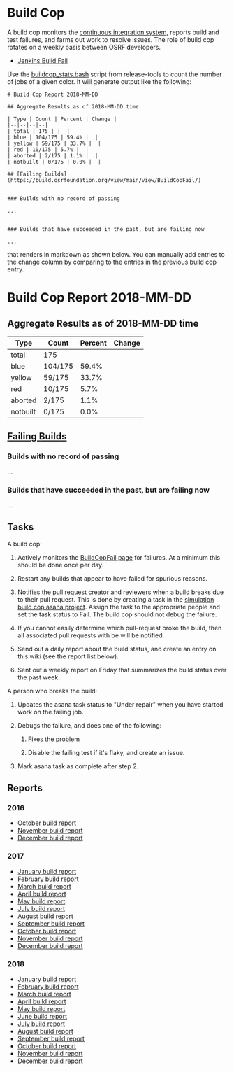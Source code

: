 # Build Cop

A build cop monitors the [continuous integration system](http://build.osrfoundation.org), reports build and test failures, and farms out work to resolve issues. The role of build cop rotates on a weekly basis between OSRF developers.

* [Jenkins Build Fail](http://build.osrfoundation.org/view/main/view/BuildCopFail/)

Use the [buildcop_stats.bash](https://bitbucket.org/osrf/release-tools/src/default/jenkins-scripts/tools/buildcop_stats.bash) script from release-tools to count the number of jobs of a given color.
It will generate output like the following:

~~~
# Build Cop Report 2018-MM-DD

## Aggregate Results as of 2018-MM-DD time

| Type | Count | Percent | Change |
|--|--|--|--|
| total | 175 | |  |
| blue | 104/175 | 59.4% |  |
| yellow | 59/175 | 33.7% |  |
| red | 10/175 | 5.7% |  |
| aborted | 2/175 | 1.1% |  |
| notbuilt | 0/175 | 0.0% |  |

## [Failing Builds](https://build.osrfoundation.org/view/main/view/BuildCopFail/)


### Builds with no record of passing

...


### Builds that have succeeded in the past, but are failing now

...
~~~

that renders in markdown as shown below. You can manually add entries to the change column by comparing to the entries in the previous build cop entry.

# Build Cop Report 2018-MM-DD

## Aggregate Results as of 2018-MM-DD time

| Type | Count | Percent | Change |
|--|--|--|--|
| total | 175 | |  |
| blue | 104/175 | 59.4% |  |
| yellow | 59/175 | 33.7% |  |
| red | 10/175 | 5.7% |  |
| aborted | 2/175 | 1.1% |  |
| notbuilt | 0/175 | 0.0% |  |

## [Failing Builds](https://build.osrfoundation.org/view/main/view/BuildCopFail/)


### Builds with no record of passing

...


### Builds that have succeeded in the past, but are failing now

...


## Tasks

A build cop:

1. Actively monitors the [BuildCopFail page](https://build.osrfoundation.org/view/main/view/BuildCopFail/) for failures. At a minimum this should be done once per day.

1. Restart any builds that appear to have failed for spurious reasons.

1. Notifies the pull request creator and reviewers when a build breaks due to their pull request. This is done by creating a task in the [simulation build cop asana project](https://app.asana.com/0/730044667471131/732514688627118). Assign the task to the appropriate people and set the task status to Fail. The build cop should not debug the failure.

1. If you cannot easily determine which pull-request broke the build, then all associated pull requests with be will be notified. 

1. Send out a daily report about the build status, and create an entry on this wiki (see the report list below).

1. Sent out a weekly report on Friday that summarizes the build status over the past week.

A person who breaks the build:

1. Updates the asana task status to "Under repair" when you have started work on the failing job.

1. Debugs the failure, and does one of the following:

    1. Fixes the problem

    1. Disable the failing test if it's flaky, and create an issue.

1. Mark asana task as complete after step 2.

## Reports

### 2016

* [October build report](https://bitbucket.org/osrf/gazebo/wiki/buildcop/2016/10)
* [November build report](https://bitbucket.org/osrf/gazebo/wiki/buildcop/2016/11)
* [December build report](https://bitbucket.org/osrf/gazebo/wiki/buildcop/2016/12)

### 2017

* [January build report](https://bitbucket.org/osrf/gazebo/wiki/buildcop/2017/01)
* [February build report](https://bitbucket.org/osrf/gazebo/wiki/buildcop/2017/02)
* [March build report](https://bitbucket.org/osrf/gazebo/wiki/buildcop/2017/03/15)
* [April build report](https://bitbucket.org/osrf/gazebo/wiki/buildcop/2017/04)
* [May build report](https://bitbucket.org/osrf/gazebo/wiki/buildcop/2017/05)
* [July build report](https://bitbucket.org/osrf/gazebo/wiki/buildcop/2017/07)
* [August build report](https://bitbucket.org/osrf/gazebo/wiki/buildcop/2017/08)
* [September build report](https://bitbucket.org/osrf/gazebo/wiki/buildcop/2017/09)
* [October build report](https://bitbucket.org/osrf/gazebo/wiki/buildcop/2017/10)
* [November build report](https://bitbucket.org/osrf/gazebo/wiki/buildcop/2017/11)
* [December build report](https://bitbucket.org/osrf/gazebo/wiki/buildcop/2017/12)

### 2018

* [January build report](https://bitbucket.org/osrf/gazebo/wiki/buildcop/2018/01)
* [February build report](https://bitbucket.org/osrf/gazebo/wiki/buildcop/2018/02)
* [March build report](https://bitbucket.org/osrf/gazebo/wiki/buildcop/2018/03)
* [April build report](https://bitbucket.org/osrf/gazebo/wiki/buildcop/2018/04)
* [May build report](https://bitbucket.org/osrf/gazebo/wiki/buildcop/2018/05)
* [June build report](https://bitbucket.org/osrf/gazebo/wiki/buildcop/2018/06)
* [July build report](https://bitbucket.org/osrf/gazebo/wiki/buildcop/2018/07)
* [August build report](https://bitbucket.org/osrf/gazebo/wiki/buildcop/2018/08)
* [September build report](https://bitbucket.org/osrf/gazebo/wiki/buildcop/2018/09)
* [October build report](https://bitbucket.org/osrf/gazebo/wiki/buildcop/2018/10)
* [November build report](https://bitbucket.org/osrf/gazebo/wiki/buildcop/2018/11)
* [December build report](https://bitbucket.org/osrf/gazebo/wiki/buildcop/2018/12)
